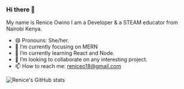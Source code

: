 ### Hi there 👋
My name is Renice Owino I am a Developer & a STEAM educator from Nairobi Kenya.
- 😄 Pronouns: She/her.
- 🔭 I’m currently focusing on MERN 
- 🌱 I’m currently learning React and Node.
- 👯 I’m looking to collaborate on any interesting project.
- 📫 How to reach me: reniceo18@gmail.com

![Renice's GitHub stats](https://github-readme-stats.vercel.app/api?username=Renice-Owino&show_icons=true&theme=dark)

